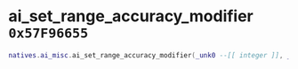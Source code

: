 # ai_set_range_accuracy_modifier `0x57F96655`

```lua
natives.ai_misc.ai_set_range_accuracy_modifier(_unk0 --[[ integer ]], _unk1 --[[ integer ]], _unk2 --[[ integer ]])
```